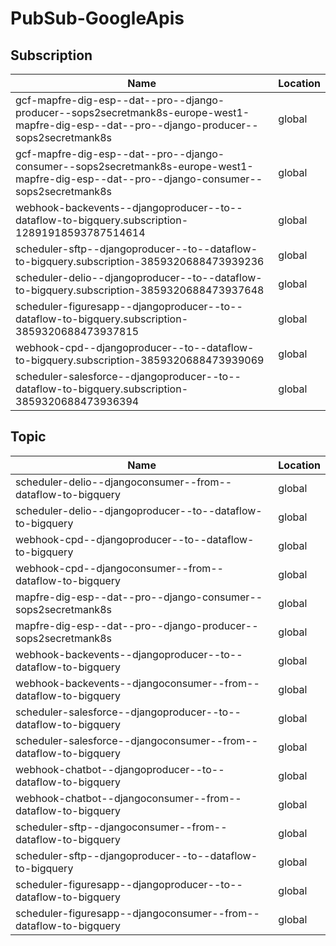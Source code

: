 # PubSub-GoogleApis

## Subscription

| Name                                                                                                                                       | Location |
| ------------------------------------------------------------------------------------------------------------------------------------------ | -------- |
| gcf-mapfre-dig-esp--dat--pro--django-producer--sops2secretmank8s-europe-west1-mapfre-dig-esp--dat--pro--django-producer--sops2secretmank8s | global   |
| gcf-mapfre-dig-esp--dat--pro--django-consumer--sops2secretmank8s-europe-west1-mapfre-dig-esp--dat--pro--django-consumer--sops2secretmank8s | global   |
| webhook-backevents--djangoproducer--to--dataflow-to-bigquery.subscription-12891918593787514614                                             | global   |
| scheduler-sftp--djangoproducer--to--dataflow-to-bigquery.subscription-3859320688473939236                                                  | global   |
| scheduler-delio--djangoproducer--to--dataflow-to-bigquery.subscription-3859320688473937648                                                 | global   |
| scheduler-figuresapp--djangoproducer--to--dataflow-to-bigquery.subscription-3859320688473937815                                            | global   |
| webhook-cpd--djangoproducer--to--dataflow-to-bigquery.subscription-3859320688473939069                                                     | global   |
| scheduler-salesforce--djangoproducer--to--dataflow-to-bigquery.subscription-3859320688473936394                                            | global   |

## Topic

| Name                                                             | Location |
| ---------------------------------------------------------------- | -------- |
| scheduler-delio--djangoconsumer--from--dataflow-to-bigquery      | global   |
| scheduler-delio--djangoproducer--to--dataflow-to-bigquery        | global   |
| webhook-cpd--djangoproducer--to--dataflow-to-bigquery            | global   |
| webhook-cpd--djangoconsumer--from--dataflow-to-bigquery          | global   |
| mapfre-dig-esp--dat--pro--django-consumer--sops2secretmank8s     | global   |
| mapfre-dig-esp--dat--pro--django-producer--sops2secretmank8s     | global   |
| webhook-backevents--djangoproducer--to--dataflow-to-bigquery     | global   |
| webhook-backevents--djangoconsumer--from--dataflow-to-bigquery   | global   |
| scheduler-salesforce--djangoproducer--to--dataflow-to-bigquery   | global   |
| scheduler-salesforce--djangoconsumer--from--dataflow-to-bigquery | global   |
| webhook-chatbot--djangoproducer--to--dataflow-to-bigquery        | global   |
| webhook-chatbot--djangoconsumer--from--dataflow-to-bigquery      | global   |
| scheduler-sftp--djangoconsumer--from--dataflow-to-bigquery       | global   |
| scheduler-sftp--djangoproducer--to--dataflow-to-bigquery         | global   |
| scheduler-figuresapp--djangoproducer--to--dataflow-to-bigquery   | global   |
| scheduler-figuresapp--djangoconsumer--from--dataflow-to-bigquery | global   |